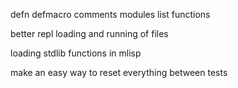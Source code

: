 defn
defmacro
comments
modules
list functions

better repl
loading and running of files

loading stdlib functions in mlisp

make an easy way to reset everything between tests
